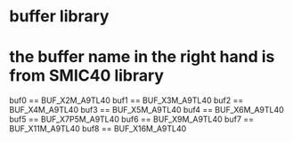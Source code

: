 # buffer library
# the buffer name in the right hand is from SMIC40 library
buf0 == BUF_X2M_A9TL40 
buf1 == BUF_X3M_A9TL40 
buf2 == BUF_X4M_A9TL40 
buf3 == BUF_X5M_A9TL40 
buf4 == BUF_X6M_A9TL40 
buf5 == BUF_X7P5M_A9TL40 
buf6 == BUF_X9M_A9TL40 
buf7 == BUF_X11M_A9TL40 
buf8 == BUF_X16M_A9TL40 
